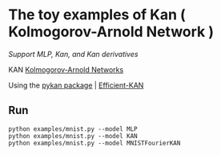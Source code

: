 # The toy examples of Kan ( Kolmogorov-Arnold Network )

*Support MLP, Kan, and Kan derivatives*

KAN [Kolmogorov-Arnold Networks](https://arxiv.org/abs/2404.19756)

Using the [pykan package](https://github.com/KindXiaoming/pykan) | [Efficient-KAN](https://github.com/Blealtan/efficient-kan)
## Run
```
python examples/mnist.py --model MLP
python examples/mnist.py --model KAN
python examples/mnist.py --model MNISTFourierKAN
```

